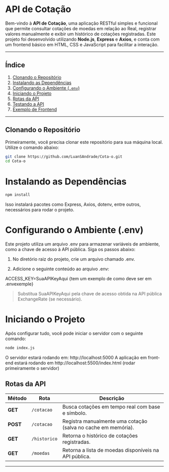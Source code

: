 # **API de Cotação**

Bem-vindo à **API de Cotação**, uma aplicação RESTful simples e funcional que permite consultar cotações de moedas em relação ao Real, registrar valores manualmente e exibir um histórico de cotações registradas. Este projeto foi desenvolvido utilizando **Node.js**, **Express** e **Axios**, e conta com um frontend básico em HTML, CSS e JavaScript para facilitar a interação.

---

## **Índice**

1. [Clonando o Repositório](#clonando-o-repositório)
2. [Instalando as Dependências](#instalando-as-dependências)
3. [Configurando o Ambiente (`.env`)](#configurando-o-ambiente-env)
4. [Iniciando o Projeto](#iniciando-o-projeto)
5. [Rotas da API](#rotas-da-api)
6. [Testando a API](#testando-a-api)
7. [Exemplo de Frontend](#exemplo-de-frontend)

---

## **Clonando o Repositório**

Primeiramente, você precisa clonar este repositório para sua máquina local. Utilize o comando abaixo:

```bash
git clone https://github.com/LuanSAndrade/Cota-o.git
cd Cota-o
```

# **Instalando as Dependências**

```bash
npm install
```

Isso instalará pacotes como Express, Axios, dotenv, entre outros, necessários para rodar o projeto.

# **Configurando o Ambiente (.env)**

Este projeto utiliza um arquivo .env para armazenar variáveis de ambiente, como a chave de acesso à API pública. Siga os passos abaixo:

1. No diretório raiz do projeto, crie um arquivo chamado .env.

2. Adicione o seguinte conteúdo ao arquivo .env:

ACCESS_KEY=SuaAPIKeyAqui {tem um exemplo de como deve ser em .envexemple}

> Substitua SuaAPIKeyAqui pela chave de acesso obtida na API pública ExchangeRate (se necessário).

# **Iniciando o Projeto**

Após configurar tudo, você pode iniciar o servidor com o seguinte comando:

```bash
node index.js
```

O servidor estará rodando em: http://localhost:5000
A aplicação em front-end estará rodando em http://localhost:5500/index.html (rodar primeiramente o servidor)

## **Rotas da API**

| **Método** | **Rota**     | **Descrição**                                                 |
| ---------- | ------------ | ------------------------------------------------------------- |
| **GET**    | `/cotacao`   | Busca cotações em tempo real com base e símbolo.              |
| **POST**   | `/cotacao`   | Registra manualmente uma cotação (salva no cache em memória). |
| **GET**    | `/historico` | Retorna o histórico de cotações registradas.                  |
| **GET**    | `/moedas`    | Retorna a lista de moedas disponíveis na API pública.         |

---
